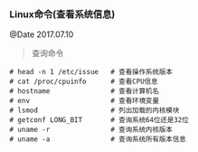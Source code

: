 ### Linux命令(查看系统信息)
@Date 2017.07.10

> 查询命令

```
# head -n 1 /etc/issue   # 查看操作系统版本
# cat /proc/cpuinfo      # 查看CPU信息
# hostname               # 查看计算机名
# env                    # 查看环境变量
# lsmod                  # 列出加载的内核模块
# getconf LONG_BIT       # 查询系统64位还是32位
# uname -r               # 查询系统内核版本
# uname -a               # 查询系统所有版本信息
```